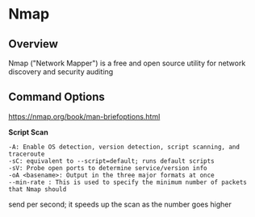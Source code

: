 # Nmap

## Overview

Nmap ("Network Mapper") is a free and open source utility for network discovery and security auditing
## Command Options

https://nmap.org/book/man-briefoptions.html

**Script Scan**

	-A: Enable OS detection, version detection, script scanning, and traceroute
	-sC: equivalent to --script=default; runs default scripts
	-sV: Probe open ports to determine service/version info
	-oA <basename>: Output in the three major formats at once
	--min-rate : This is used to specify the minimum number of packets that Nmap should
send per second; it speeds up the scan as the number goes higher
